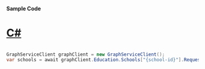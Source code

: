 #### Sample Code
# [C#](#tab/Csharp)

```C#

GraphServiceClient graphClient = new GraphServiceClient();
var schools = await graphClient.Education.Schools["{school-id}"].Request().GetAsync();

```